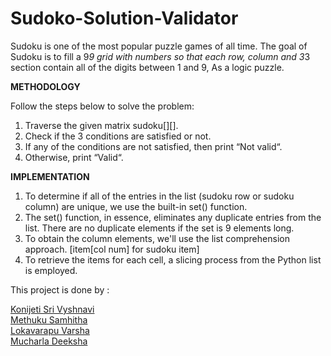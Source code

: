 # Sudoko-Solution-Validator

Sudoku is one of the most popular puzzle games of all time. The goal of Sudoku is to fill a 9*9 grid with numbers so that each row, column and 3*3 section contain all of the digits between 1 and 9, As a logic puzzle. 

**METHODOLOGY**

Follow the steps below to solve the problem:
1.  Traverse the given matrix sudoku[][].
2.  Check if the 3 conditions are satisfied or  not.
3.  If any of the conditions are not satisfied, then print “Not valid“.
4.  Otherwise, print “Valid“.


**IMPLEMENTATION**

1. To determine if all of the entries in the list (sudoku row or sudoku column) are unique,  we use the built-in set() function.
2. The set() function, in essence, eliminates any duplicate   entries from the list. There are no duplicate elements if the set is 9 elements long.
3. To obtain the column elements, we'll use the list comprehension approach.
   [item[col num] for sudoku item]
4. To retrieve the items for each cell, a slicing process from the Python list is employed.


This project is done by :

[Konijeti Sri Vyshnavi](https://github.com/srivyshnavikonijeti)<br/>
[Methuku Samhitha](https://github.com/METHUKUSAMHITHA)<br/>
[Lokavarapu Varsha](https://github.com/varsha743)<br/>
[Mucharla Deeksha]()
